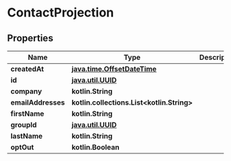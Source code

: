
# ContactProjection

## Properties
Name | Type | Description | Notes
------------ | ------------- | ------------- | -------------
**createdAt** | [**java.time.OffsetDateTime**](java.time.OffsetDateTime) |  | 
**id** | [**java.util.UUID**](java.util.UUID) |  | 
**company** | **kotlin.String** |  |  [optional]
**emailAddresses** | **kotlin.collections.List&lt;kotlin.String&gt;** |  |  [optional]
**firstName** | **kotlin.String** |  |  [optional]
**groupId** | [**java.util.UUID**](java.util.UUID) |  |  [optional]
**lastName** | **kotlin.String** |  |  [optional]
**optOut** | **kotlin.Boolean** |  |  [optional]



